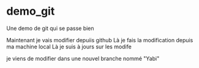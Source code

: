 # demo_git
Une demo de git qui se passe bien

Maintenant je vais modifier depuiis github
Là je fais la modification depuis ma machine local
Là je suis à jours sur les modife


je viens de modifier dans une nouvel branche nommé "Yabi"
